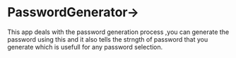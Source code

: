 # PasswordGenerator->
This app deals with the password generation process ,you can generate the password using this and it also tells the strngth of password that you generate which is usefull for any password selection.
